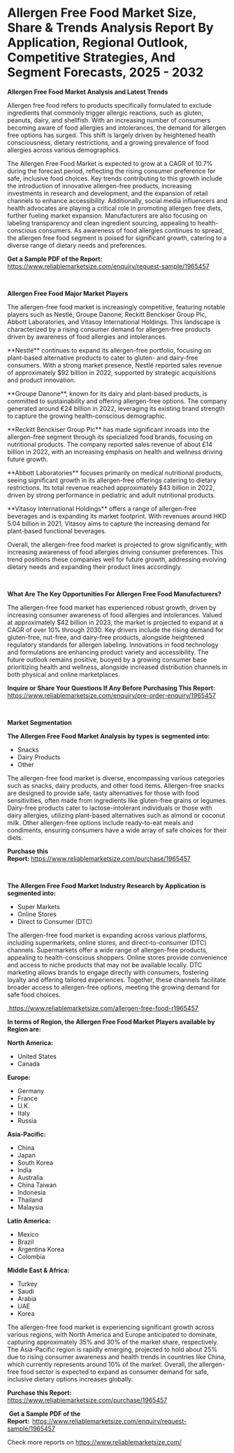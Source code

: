 <p><h1>Allergen Free Food Market Size, Share & Trends Analysis Report By Application, Regional Outlook, Competitive Strategies, And Segment Forecasts, 2025 - 2032</h1></p><p><strong>Allergen Free Food Market Analysis and Latest Trends</strong></p>
<p><p>Allergen free food refers to products specifically formulated to exclude ingredients that commonly trigger allergic reactions, such as gluten, peanuts, dairy, and shellfish. With an increasing number of consumers becoming aware of food allergies and intolerances, the demand for allergen free options has surged. This shift is largely driven by heightened health consciousness, dietary restrictions, and a growing prevalence of food allergies across various demographics.</p><p>The Allergen Free Food Market is expected to grow at a CAGR of 10.7% during the forecast period, reflecting the rising consumer preference for safe, inclusive food choices. Key trends contributing to this growth include the introduction of innovative allergen-free products, increasing investments in research and development, and the expansion of retail channels to enhance accessibility. Additionally, social media influencers and health advocates are playing a critical role in promoting allergen free diets, further fueling market expansion. Manufacturers are also focusing on labeling transparency and clean ingredient sourcing, appealing to health-conscious consumers. As awareness of food allergies continues to spread, the allergen free food segment is poised for significant growth, catering to a diverse range of dietary needs and preferences.</p></p>
<p><strong>Get a Sample PDF of the Report:&nbsp;</strong> <a href="https://www.reliablemarketsize.com/enquiry/request-sample/1965457?utm_campaign=1133&utm_medium=2&utm_source=Github&utm_content=ia&utm_term=14022025&utm_id=allergen-free-food">https://www.reliablemarketsize.com/enquiry/request-sample/1965457</a></p>
<p>&nbsp;</p>
<p><strong>Allergen Free Food Major Market Players</strong></p>
<p><p>The allergen-free food market is increasingly competitive, featuring notable players such as Nestlé, Groupe Danone, Reckitt Benckiser Group Plc, Abbott Laboratories, and Vitasoy International Holdings. This landscape is characterized by a rising consumer demand for allergen-free products driven by awareness of food allergies and intolerances.</p><p>**Nestlé** continues to expand its allergen-free portfolio, focusing on plant-based alternative products to cater to gluten- and dairy-free consumers. With a strong market presence, Nestlé reported sales revenue of approximately $92 billion in 2022, supported by strategic acquisitions and product innovation.</p><p>**Groupe Danone**, known for its dairy and plant-based products, is committed to sustainability and offering allergen-free options. The company generated around €24 billion in 2022, leveraging its existing brand strength to capture the growing health-conscious demographic.</p><p>**Reckitt Benckiser Group Plc** has made significant inroads into the allergen-free segment through its specialized food brands, focusing on nutritional products. The company reported sales revenue of about £14 billion in 2022, with an increasing emphasis on health and wellness driving future growth.</p><p>**Abbott Laboratories** focuses primarily on medical nutritional products, seeing significant growth in its allergen-free offerings catering to dietary restrictions. Its total revenue reached approximately $43 billion in 2022, driven by strong performance in pediatric and adult nutritional products.</p><p>**Vitasoy International Holdings** offers a range of allergen-free beverages and is expanding its market footprint. With revenues around HKD 5.04 billion in 2021, Vitasoy aims to capture the increasing demand for plant-based functional beverages.</p><p>Overall, the allergen-free food market is projected to grow significantly, with increasing awareness of food allergies driving consumer preferences. This trend positions these companies well for future growth, addressing evolving dietary needs and expanding their product lines accordingly.</p></p>
<p>&nbsp;</p>
<p><strong>What Are The Key Opportunities For Allergen Free Food Manufacturers?</strong></p>
<p><p>The allergen-free food market has experienced robust growth, driven by increasing consumer awareness of food allergies and intolerances. Valued at approximately $42 billion in 2023, the market is projected to expand at a CAGR of over 10% through 2030. Key drivers include the rising demand for gluten-free, nut-free, and dairy-free products, alongside heightened regulatory standards for allergen labeling. Innovations in food technology and formulations are enhancing product variety and accessibility. The future outlook remains positive, buoyed by a growing consumer base prioritizing health and wellness, alongside increased distribution channels in both physical and online marketplaces.</p></p>
<p><strong>Inquire or Share Your Questions If Any Before Purchasing This Report:</strong> <a href="https://www.reliablemarketsize.com/enquiry/pre-order-enquiry/1965457?utm_campaign=1133&utm_medium=2&utm_source=Github&utm_content=ia&utm_term=14022025&utm_id=allergen-free-food">https://www.reliablemarketsize.com/enquiry/pre-order-enquiry/1965457</a></p>
<p>&nbsp;</p>
<p><strong>Market Segmentation</strong></p>
<p><strong>The Allergen Free Food Market Analysis by types is segmented into:</strong></p>
<p><ul><li>Snacks</li><li>Dairy Products</li><li>Other</li></ul></p>
<p><p>The allergen-free food market is diverse, encompassing various categories such as snacks, dairy products, and other food items. Allergen-free snacks are designed to provide safe, tasty alternatives for those with food sensitivities, often made from ingredients like gluten-free grains or legumes. Dairy-free products cater to lactose-intolerant individuals or those with dairy allergies, utilizing plant-based alternatives such as almond or coconut milk. Other allergen-free options include ready-to-eat meals and condiments, ensuring consumers have a wide array of safe choices for their diets.</p></p>
<p><strong>Purchase this Report:&nbsp;</strong><a href="https://www.reliablemarketsize.com/purchase/1965457?utm_campaign=1133&utm_medium=2&utm_source=Github&utm_content=ia&utm_term=14022025&utm_id=allergen-free-food">https://www.reliablemarketsize.com/purchase/1965457</a></p>
<p>&nbsp;</p>
<p><strong>The Allergen Free Food Market Industry Research by Application is segmented into:</strong></p>
<p><ul><li>Super Markets</li><li>Online Stores</li><li>Direct to Consumer (DTC)</li></ul></p>
<p><p>The allergen-free food market is expanding across various platforms, including supermarkets, online stores, and direct-to-consumer (DTC) channels. Supermarkets offer a wide range of allergen-free products, appealing to health-conscious shoppers. Online stores provide convenience and access to niche products that may not be available locally. DTC marketing allows brands to engage directly with consumers, fostering loyalty and offering tailored experiences. Together, these channels facilitate broader access to allergen-free options, meeting the growing demand for safe food choices.</p></p>
<p><a href="https://www.reliablemarketsize.com/allergen-free-food-r1965457?utm_campaign=1133&utm_medium=2&utm_source=Github&utm_content=ia&utm_term=14022025&utm_id=allergen-free-food">&nbsp;https://www.reliablemarketsize.com/allergen-free-food-r1965457</a></p>
<p><strong>In terms of Region, the Allergen Free Food Market Players available by Region are:</strong></p>
<p>
    <p> <strong> North America: </strong>
        <ul>
            <li>United States</li>
            <li>Canada</li>
        </ul>
        </p> 
    <p> <strong> Europe: </strong>
        <ul>
            <li>Germany</li>
            <li>France</li>
            <li>U.K.</li>
            <li>Italy</li>
            <li>Russia</li>
        </ul>
        </p> 
    <p> <strong> Asia-Pacific: </strong>
        <ul>
            <li>China</li>
            <li>Japan</li>
            <li>South Korea</li>
            <li>India</li>
            <li>Australia</li>
            <li>China Taiwan</li>
            <li>Indonesia</li>
            <li>Thailand</li>
            <li>Malaysia</li>
        </ul>
        </p> 
    <p> <strong> Latin America: </strong>
        <ul>
            <li>Mexico</li>
            <li>Brazil</li>
            <li>Argentina Korea</li>
            <li>Colombia</li>
        </ul>
        </p> 
    <p> <strong> Middle East & Africa: </strong>
        <ul>
            <li>Turkey</li>
            <li>Saudi</li>
            <li>Arabia</li>
            <li>UAE</li>
            <li>Korea</li>
        </ul>
    </p>
    </p>
<p><p>The allergen-free food market is experiencing significant growth across various regions, with North America and Europe anticipated to dominate, capturing approximately 35% and 30% of the market share, respectively. The Asia-Pacific region is rapidly emerging, projected to hold about 25% due to rising consumer awareness and health trends in countries like China, which currently represents around 10% of the market. Overall, the allergen-free food sector is expected to expand as consumer demand for safe, inclusive dietary options increases globally.</p></p>
<p><strong>Purchase this Report: </strong><a href="https://www.reliablemarketsize.com/purchase/1965457?utm_campaign=1133&utm_medium=2&utm_source=Github&utm_content=ia&utm_term=14022025&utm_id=allergen-free-food">https://www.reliablemarketsize.com/purchase/1965457</a></p>
<p>&nbsp;<strong>Get a Sample PDF of the Report:&nbsp;&nbsp;</strong><a href="https://www.reliablemarketsize.com/enquiry/request-sample/1965457?utm_campaign=1133&utm_medium=2&utm_source=Github&utm_content=ia&utm_term=14022025&utm_id=allergen-free-food">https://www.reliablemarketsize.com/enquiry/request-sample/1965457</a></p>
<p><strong></strong></p>
<p>Check more reports on <a href="https://www.reliablemarketsize.com/?utm_campaign=1133&utm_medium=2&utm_source=Github&utm_content=ia&utm_term=14022025&utm_id=allergen-free-food">https://www.reliablemarketsize.com/</a></p>